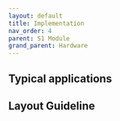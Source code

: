 ```yaml
---
layout: default
title: Implementation
nav_order: 4
parent: S1 Module
grand_parent: Hardware
---
```


## Typical applications

## Layout Guideline